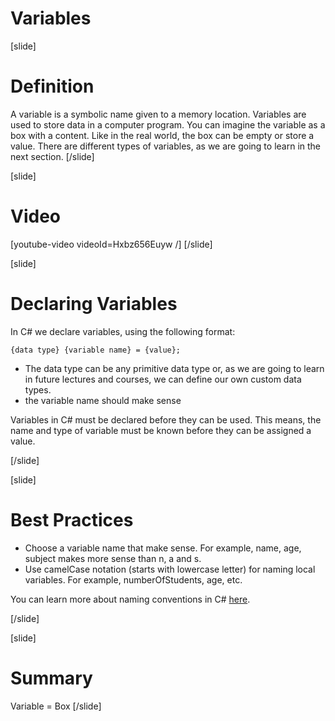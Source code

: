# Variables

[slide]
# Definition
A variable is a symbolic name given to a memory location. 
Variables are used to store data in a computer program.
You can imagine the variable as a box with a content. Like in the real world, the box can be empty or store a value. 
There are different types of variables, as we are going to learn in the next section.
[/slide]

[slide]
# Video
[youtube-video videoId=Hxbz656Euyw /]
[/slide]

[slide]
# Declaring Variables
In C# we declare variables, using the following format:
```
{data type} {variable name} = {value};
```
- The data type can be any primitive data type or, as we are going to learn in future lectures and courses, we can define our own custom data types.
- the variable name should make sense 

Variables in C# must be declared before they can be used. This means, the name and type of variable must be known before they can be assigned a value. 

[/slide]

[slide]
# Best Practices

* Choose a variable name that make sense. For example, name, age, subject makes more sense than n, a and s.
* Use camelCase notation (starts with lowercase letter) for naming local variables. For example, numberOfStudents, age, etc.

You can learn more about naming conventions in C# [here](https://docs.microsoft.com/en-us/dotnet/standard/design-guidelines/naming-guidelines).

[/slide]


[slide]
# Summary
Variable = Box
[/slide]